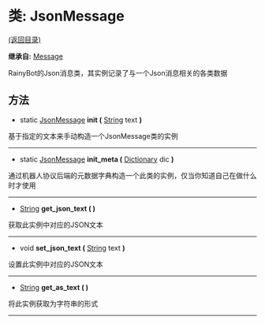 # 类: JsonMessage

[(返回目录)](./)

**继承自:** [Message](message.md)

RainyBot的Json消息类，其实例记录了与一个Json消息相关的各类数据

## 方法

* static [JsonMessage](jsonmessage.md) **init (** [String](https://docs.godotengine.org/en/latest/classes/class\_string.html) text **)**

基于指定的文本来手动构造一个JsonMessage类的实例

***

* static [JsonMessage](jsonmessage.md) **init\_meta (** [Dictionary](https://docs.godotengine.org/en/latest/classes/class\_dictionary.html) dic **)**

通过机器人协议后端的元数据字典构造一个此类的实例，仅当你知道自己在做什么时才使用

***

* [String](https://docs.godotengine.org/en/latest/classes/class\_string.html) **get\_json\_text ( )**

获取此实例中对应的JSON文本

***

* void **set\_json\_text (** [String](https://docs.godotengine.org/en/latest/classes/class\_string.html) text **)**

设置此实例中对应的JSON文本

***

* [String](https://docs.godotengine.org/en/latest/classes/class\_string.html) **get\_as\_text ( )**

将此实例获取为字符串的形式

***
